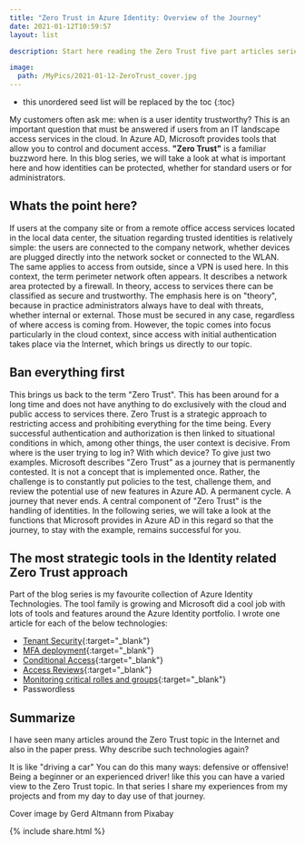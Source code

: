 ```yaml
---
title: "Zero Trust in Azure Identity: Overview of the Journey"
date: 2021-01-12T10:59:57
layout: list

description: Start here reading the Zero Trust five part articles series

image:
  path: /MyPics/2021-01-12-ZeroTrust_cover.jpg
---
```


* this unordered seed list will be replaced by the toc
{:toc}

My customers often ask me: when is a user identity trustworthy? This is an important question that must be answered if users from an IT landscape access services in the cloud. In Azure AD, Microsoft provides tools that allow you to control and document access.
**"Zero Trust"** is a familiar buzzword here. In this blog series, we will take a look at what is important here and how identities can be protected, whether for standard users or for administrators.

## Whats the point here?

If users at the company site or from a remote office access services located in the local data center, the situation regarding trusted identities is relatively simple: the users are connected to the company network, whether devices are plugged directly into the network socket or connected to the WLAN. The same applies to access from outside, since a VPN is used here. In this context, the term perimeter network often appears. It describes a network area protected by a firewall. In theory, access to services there can be classified as secure and trustworthy.
The emphasis here is on "theory", because in practice administrators always have to deal with threats, whether internal or external. Those must be secured in any case, regardless of where access is coming from. However, the topic comes into focus particularly in the cloud context, since access with initial authentication takes place via the Internet, which brings us directly to our topic.

## Ban everything first

This brings us back to the term "Zero Trust". This has been around for a long time and does not have anything to do exclusively with the cloud and public access to services there. Zero Trust is a strategic approach to restricting access and prohibiting everything for the time being. Every successful authentication and authorization is then linked to situational conditions in which, among other things, the user context is decisive. From where is the user trying to log in? With which device? To give just two examples. Microsoft describes "Zero Trust" as a journey that is permanently contested. It is not a concept that is implemented once. Rather, the challenge is to constantly put policies to the test, challenge them, and review the potential use of new features in Azure AD. A permanent cycle. A journey that never ends. A central component of "Zero Trust" is the handling of identities. In the following series, we will take a look at the functions that Microsoft provides in Azure AD in this regard so that the journey, to stay with the example, remains successful for you.



## The most strategic tools in the Identity related Zero Trust approach

Part of the blog series is my favourite collection of Azure Identity Technologies. The tool family is growing and Microsoft did a cool job with lots of tools and features around the Azure Identity portfolio. I wrote one article for each of the below technologies:

- [Tenant Security](https://nothingbutcloud.net/azuread/security/identity/ZeroTrust-Tenant-Security/){:target="_blank"}
- [MFA deployment](https://nothingbutcloud.net/azuread/security/identity/ZeroTrust-MFA/){:target="_blank"}
- [Conditional Access](https://nothingbutcloud.net/azuread/security/identity/ZeroTrust-CA/){:target="_blank"}
- [Access Reviews](https://nothingbutcloud.net/azuread/security/identity/ZeroTrust-AR/){:target="_blank"}
- [Monitoring critical rolles and groups](https://nothingbutcloud.net/azuread/security/identity/ZeroTrust-Monitoring/){:target="_blank"}
- Passwordless


## Summarize

I have seen many articles around the Zero Trust topic in the Internet and also in the paper press. Why describe such technologies again?

It is like "driving a car" You can do this many ways: defensive or offensive! Being a beginner or an experienced driver! like this you can have a varied view to the Zero Trust topic. In that series I share my experiences from my projects and from my day to day use of that journey. 

Cover image by Gerd Altmann from Pixabay 

{% include  share.html %}
